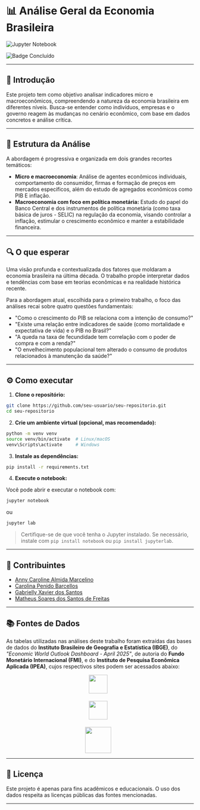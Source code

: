 # 📊 Análise Geral da Economia Brasileira
![Jupyter Notebook](https://img.shields.io/badge/Notebook-Jupyter-orange)

![Badge Concluído](https://img.shields.io/badge/Status-Conclu%C3%ADdo-brightgreen)


---

## 📌 Introdução

Este projeto tem como objetivo analisar indicadores micro e macroeconômicos, compreendendo a natureza da economia brasileira em diferentes níveis. Busca-se entender como indivíduos, empresas e o governo reagem às mudanças no cenário econômico, com base em dados concretos e análise crítica.

---

## 🧩 Estrutura da Análise

A abordagem é progressiva e organizada em dois grandes recortes temáticos:

- **Micro e macroeconomia**: Análise de agentes econômicos individuais, comportamento do consumidor, firmas e formação de preços em mercados específicos, além do estudo de agregados econômicos como PIB E inflação.
- **Macroeconomia com foco em política monetária:** Estudo do papel do Banco Central e dos instrumentos de política monetária (como taxa básica de juros - SELIC) na regulação da economia, visando controlar a inflação, estimular o crescimento econômico e manter a estabilidade financeira.

---

## 🔍 O que esperar

Uma visão profunda e contextualizada dos fatores que moldaram a economia brasileira na última década. O trabalho propõe interpretar dados e tendências com base em teorias econômicas e na realidade histórica recente. 

Para a abordagem atual, escolhida para o primeiro trabalho, o foco das análises recai sobre quatro questões fundamentais:
- "Como o crescimento do PIB se relaciona com a intenção de consumo?"
- "Existe uma relação entre indicadores de saúde (como mortalidade e expectativa de vida) e o PIB no Brasil?"
- "A queda na taxa de fecundidade tem correlação com o poder de compra e com a renda?"
- "O envelhecimento populacional tem alterado o consumo de produtos relacionados à manutenção da saúde?"

---

## ⚙️ Como executar

1. **Clone o repositório:**

```bash
git clone https://github.com/seu-usuario/seu-repositorio.git
cd seu-repositorio
```

2. **Crie um ambiente virtual (opcional, mas recomendado):**

```bash
python -m venv venv
source venv/bin/activate  # Linux/macOS
venv\Scripts\activate     # Windows
```

3. **Instale as dependências:**

```bash
pip install -r requirements.txt
```

4. **Execute o notebook:**

Você pode abrir e executar o notebook com:

```bash
jupyter notebook
```

ou

```bash
jupyter lab
```

> Certifique-se de que você tenha o Jupyter instalado. Se necessário, instale com `pip install notebook` ou `pip install jupyterlab`.

---

## 👥 Contribuintes

- [Anny Caroline Almida Marcelino](https://github.com/AnnyACAM)  
- [Carolina Penido Barcellos](https://github.com/carolinabarcellos)
- [Gabrielly Xavier dos Santos](https://github.com/gabyxsantos)  
- [Matheus Soares dos Santos de Freitas](https://github.com/Doctor-Math)  

---

## 📚 Fontes de Dados

As tabelas utilizadas nas análises deste trabalho foram extraídas das bases de dados do **Instituto Brasileiro de Geografia e Estatística (IBGE)**, do *"Economic World Outlook Dashboard - April 2025"*, de autoria do **Fundo Monetário Internacional (FMI)**, e do **Instituto de Pesquisa Econômica Aplicada (IPEA)**, cujos respectivos sites podem ser acessados abaixo:

<div style="display: flex; flex-direction: column; align-items: center; gap: 20px;">

  <div style="display: flex; align-items: center;">
    <a href="https://www.ibge.gov.br" style="text-decoration: none; color: black; margin-right: 10px;">
      <img src="https://upload.wikimedia.org/wikipedia/commons/thumb/3/3e/IBGE-Brazil.svg/2880px-IBGE-Brazil.svg.png" width="50"/>
    </a>
  </div>

  <div style="display: flex; align-items: center;">
    <a href="https://www.imf.org" style="text-decoration: none; color: black; margin-right: 10px;">
      <img src="https://upload.wikimedia.org/wikipedia/commons/thumb/3/3e/IMF-Seal_ENG_RGB.svg/1920px-IMF-Seal_ENG_RGB.svg.png" width="50"/>
    </a>
  </div>

  <div style="display: flex; align-items: center;">
    <a href="https://www.ipea.gov.br" style="text-decoration: none; color: black; margin-right: 10px;">
      <img src="https://www.ipea.gov.br/protecaodedados/images/logoipea_azul.png" width="70"/>
    </a>
  </div>

</div>



---


## 📄 Licença

Este projeto é apenas para fins acadêmicos e educacionais. O uso dos dados respeita as licenças públicas das fontes mencionadas.

---
 
